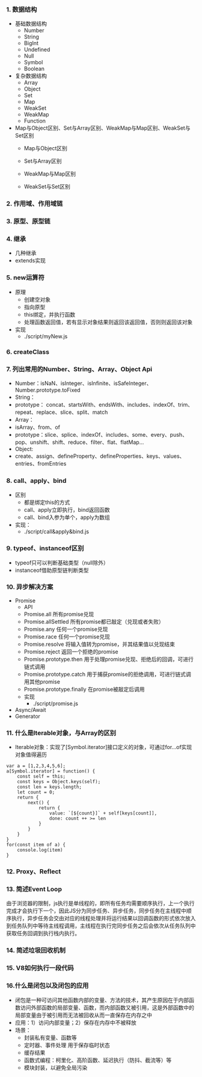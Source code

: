 ### 1. 数据结构
- 基础数据结构
    - Number
    - String
    - BigInt
    - Undefined
    - Null
    - Symbol
    - Boolean
- 复杂数据结构
    - Array
    - Object
    - Set
    - Map
    - WeakSet
    - WeakMap
    - Function
- Map与Object区别、Set与Array区别、WeakMap与Map区别、WeakSet与Set区别
    - Map与Object区别

    - Set与Array区别

    - WeakMap与Map区别

    - WeakSet与Set区别


### 2. 作用域、作用域链

### 3. 原型、原型链

### 4. 继承
- 几种继承
- extends实现

### 5. new运算符
- 原理
    - 创建空对象
    - 指向原型
    - this绑定，并执行函数
    - 处理函数返回值，若有显示对象结果则返回该返回值，否则则返回该对象
- 实现
    - ./script/myNew.js

### 6. createClass



### 7. 列出常用的Number、String、Array、Object Api
- Number：isNaN、isInteger、isInfinite、isSafeInteger、Number.prototype.toFixed
- String：
 - prototype： concat、startsWith、endsWith、includes、indexOf、trim、repeat、replace、slice、split、match
- Array：
 - isArray、from、of
 - prototype：slice、splice、indexOf、includes、some、every、push、pop、unshift、shift、reduce、filter、flat、flatMap...
- Object:
 - create、assign、defineProperty、defineProperties、keys、values、entries、fromEntries

### 8. call、apply、bind
- 区别
    - 都是绑定this的方式
    - call、apply立即执行，bind返回函数
    - call、bind入参为单个，apply为数组
- 实现：
    - ./script/call&apply&bind.js

### 9. typeof、instanceof区别
- typeof只可以判断基础类型（null除外）
- instanceof借助原型链判断类型


### 10. 异步解决方案 
- Promise
    - API
    - Promise.all 所有promise兑现
    - Promise.allSettled 所有promise都已敲定（兑现或者失败）
    - Promise.any 任何一个promise兑现
    - Promise.race 任何一个promise兑现
    - Promise.resolve 将输入值转为promise，并其结果值以兑现结束
    - Promise.reject  返回一个拒绝的promise
    - Promise.prototype.then 用于处理promise兑现、拒绝后的回调，可进行链式调用
    - Promise.prototype.catch 用于捕获promise的拒绝调用，可进行链式调用其他promise
    - Promise.prototype.finally 在promise被敲定后调用
    - 实现
        - ./script/promise.js
- Async/Await
- Generator

### 11. 什么是Iterable对象，与Array的区别
- Iterable对象：实现了[Symbol.iterator]接口定义的对象，可通过for...of实现对象值得遍历
```
var a = [1,2,3,4,5,6];
a[Symbol.iterator] = function() {
    const self = this;
    const keys = Object.keys(self);
    const len = keys.length;
    let count = 0;
    return {
        next() {
            return {
                value: `[${count}]` + self[keys[count]],
                done: count ++ >= len
            }
        }
    }
}
for(const item of a) {
    console.log(item)
}
```

### 12. Proxy、Reflect

### 13. 简述Event Loop
由于浏览器的限制，js执行是单线程的，即所有任务均需要顺序执行，上一个执行完成才会执行下一个，因此JS分为同步任务、异步任务，同步任务在主线程中顺序执行，异步任务会交由对应的线程处理并将运行结果以回调函数的形式依次放入到任务队列中等待主线程调用，主线程在执行完同步任务之后会依次从任务队列中获取任务回调到执行栈内执行。

### 14. 简述垃圾回收机制


### 15. V8如何执行一段代码

### 16.什么是闭包以及闭包的应用
- 闭包是一种可访问其他函数内部的变量、方法的技术，其产生原因在于内部函数访问外部函数的局部变量、函数，而内部函数又被引用，这是外部函数中的局部变量由于被引用而无法被回收从而一直保存在内存之中
- 应用：1）访问内部变量；2）保存在内存中不被释放
- 场景：
    - 封装私有变量、函数等
    - 定时器、事件处理 用于保存临时状态
    - 缓存结果
    - 函数式编程：柯里化、高阶函数、延迟执行（防抖、截流等）等
    - 模块封装，以避免全局污染
